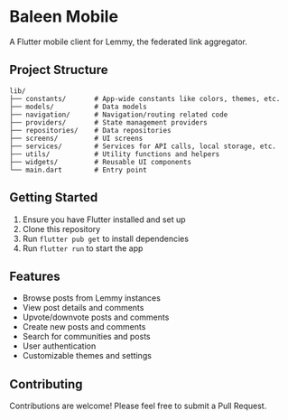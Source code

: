 # Baleen Mobile

A Flutter mobile client for Lemmy, the federated link aggregator.

## Project Structure

```
lib/
├── constants/       # App-wide constants like colors, themes, etc.
├── models/          # Data models
├── navigation/      # Navigation/routing related code
├── providers/       # State management providers
├── repositories/    # Data repositories
├── screens/         # UI screens
├── services/        # Services for API calls, local storage, etc.
├── utils/           # Utility functions and helpers
├── widgets/         # Reusable UI components
└── main.dart        # Entry point
```

## Getting Started

1. Ensure you have Flutter installed and set up
2. Clone this repository
3. Run `flutter pub get` to install dependencies
4. Run `flutter run` to start the app

## Features

- Browse posts from Lemmy instances
- View post details and comments
- Upvote/downvote posts and comments
- Create new posts and comments
- Search for communities and posts
- User authentication
- Customizable themes and settings

## Contributing

Contributions are welcome! Please feel free to submit a Pull Request.
